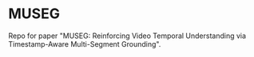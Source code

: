 # MUSEG
Repo for paper "MUSEG: Reinforcing Video Temporal Understanding via Timestamp-Aware Multi-Segment Grounding".
